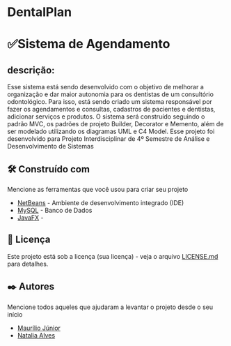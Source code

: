# DentalPlan 


# ✅Sistema de Agendamento 
## descrição:
Esse sistema está sendo desenvolvido com o objetivo de melhorar a organização e dar maior autonomia para os dentistas de um consultório odontológico.
Para isso, está sendo criado um sistema responsável por fazer os agendamentos e consultas, cadastros de pacientes e dentistas, adicionar serviços e produtos. O sistema será construído
seguindo o padrão MVC, os padrões de projeto Builder, Decorator e Memento, além de ser modelado utilizando os diagramas UML e C4 Model.
Esse projeto foi desenvolvido para Projeto Interdisciplinar de 4º Semestre de Análise e Desenvolvimento de Sistemas 


## 🛠️ Construído com

Mencione as ferramentas que você usou para criar seu projeto

* [NetBeans](https://netbeans.apache.org/download/index.html) - Ambiente de desenvolvimento integrado (IDE)
* [MySQL](https://www.mysql.com/) - Banco de Dados
* [JavaFX]() -


## 📄 Licença

Este projeto está sob a licença (sua licença) - veja o arquivo [LICENSE.md](https://github.com/usuario/projeto/licenca) para detalhes.


## ✒️ Autores

Mencione todos aqueles que ajudaram a levantar o projeto desde o seu início

* [Maurílio  Júnior](https://github.com/MJunior20)
* [Natalia Alves](https://github.com/Naty17608)


